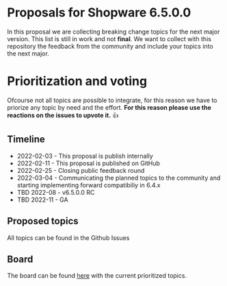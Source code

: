 # Proposals for Shopware 6.5.0.0

In this proposal we are collecting breaking change topics for the next major version. 
This list is still in work and not **final**.
We want to collect with this repository the feedback from the community and include your topics into the next major. 

# Prioritization and voting
Ofcourse not all topics are possible to integrate, for this reason we have to priorize any topic by need and the effort. 
**For this reason please use the reactions on the issues to upvote it.** 👍

## Timeline

* 2022-02-03 - This proposal is publish internally
* 2022-02-11 - This proposal is published on GitHub
* 2022-02-25 - Closing public feedback round
* 2022-03-04 - Communicating the planned topics to the community and starting implementing forward compatibiliy in 6.4.x
* TBD 2022-08 - v6.5.0.0 RC
* TBD 2022-11 - GA

## Proposed topics

All topics can be found in the Github Issues

## Board

The board can be found [here](https://github.com/orgs/shopware/projects/11) with the current prioritized topics.
